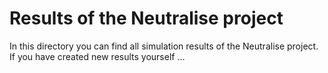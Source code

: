 # Results of the Neutralise project

In this directory you can find all simulation results of the Neutralise project. 
If you have created new results yourself ...
